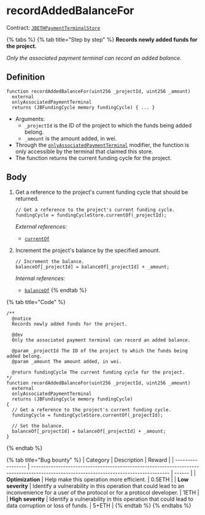 # recordAddedBalanceFor

Contract: [`JBETHPaymentTerminalStore`](../)​‌

{% tabs %}
{% tab title="Step by step" %}
**Records newly added funds for the project.**

_Only the associated payment terminal can record an added balance._

## Definition

```solidity
function recordAddedBalanceFor(uint256 _projectId, uint256 _amount)
  external
  onlyAssociatedPaymentTerminal
  returns (JBFundingCycle memory fundingCycle) { ... }
```

* Arguments:
  * `_projectId` is the ID of the project to which the funds being added belong.
  * `_amount` is the amount added, in wei.
* Through the [`onlyAssociatedPaymentTerminal`](../../../../../protocol/contracts/or-payment-terminals/jbethpaymentterminalstore/modifiers/onlyassociatedpaymentterminal.md) modifier, the function is only accessible by the terminal that claimed this store.
* The function returns the current funding cycle for the project.

## Body

1.  Get a reference to the project's current funding cycle that should be returned.

    ```solidity
    // Get a reference to the project's current funding cycle.
    fundingCycle = fundingCycleStore.currentOf(_projectId);
    ```

    _External references:_

    * [`currentOf`](../../../jbfundingcyclestore/read/currentof.md)
2.  Increment the project's balance by the specified amount.

    ```solidity
    // Increment the balance.
    balanceOf[_projectId] = balanceOf[_projectId] + _amount;
    ```

    _Internal references:_

    * [`balanceOf`](../properties/balanceof.md)
{% endtab %}

{% tab title="Code" %}
```solidity
/**
  @notice
  Records newly added funds for the project.

  @dev
  Only the associated payment terminal can record an added balance.

  @param _projectId The ID of the project to which the funds being added belong.
  @param _amount The amount added, in wei.

  @return fundingCycle The current funding cycle for the project.
*/
function recordAddedBalanceFor(uint256 _projectId, uint256 _amount)
  external
  onlyAssociatedPaymentTerminal
  returns (JBFundingCycle memory fundingCycle)
{
  // Get a reference to the project's current funding cycle.
  fundingCycle = fundingCycleStore.currentOf(_projectId);

  // Set the balance.
  balanceOf[_projectId] = balanceOf[_projectId] + _amount;
}
```
{% endtab %}

{% tab title="Bug bounty" %}
| Category          | Description                                                                                                                            | Reward |
| ----------------- | -------------------------------------------------------------------------------------------------------------------------------------- | ------ |
| **Optimization**  | Help make this operation more efficient.                                                                                               | 0.5ETH |
| **Low severity**  | Identify a vulnerability in this operation that could lead to an inconvenience for a user of the protocol or for a protocol developer. | 1ETH   |
| **High severity** | Identify a vulnerability in this operation that could lead to data corruption or loss of funds.                                        | 5+ETH  |
{% endtab %}
{% endtabs %}
